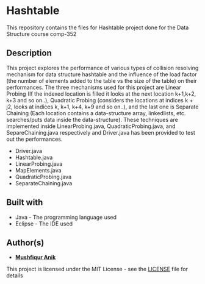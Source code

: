 # Hashtable 
This repository contains the files for Hashtable project done for the Data Structure course comp-352

## Description 
This project explores the performance of various types of collision resolving mechanism for data structure hashtable and the influence of the load factor (the number of elements added to the table vs the size of the table) on their performances. The three mechanisms used for this project are Linear Probing (If the indexed location is filled it looks at the next location k+1,k+2, k+3 and so on..), Quadratic Probing (considers the locations at indices k + j2, looks at indices k, k+1, k+4, k+9 and so on..), and the last one is Separate Chaining (Each location contains a data-structure array, linkedlists, etc. searches/puts data inside the data-structure). These techniques are implemented inside LinearProbing.java, QuadraticProbing.java, and SepareChaining.java respectively and Driver.java has been provided to test out the performances.

* Driver.java 
* Hashtable.java
* LinearProbing.java 
* MapElements.java 
* QuadraticProbing.java
* SeparateChaining.java

## Built with 

* Java - The programming language used
* Eclipse - The IDE used 

## Author(s)

* [**Mushfiqur Anik**](https://github.com/mushfiqur-anik)

This project is licensed under the MIT License - see the [LICENSE](LICENSE) file for details


